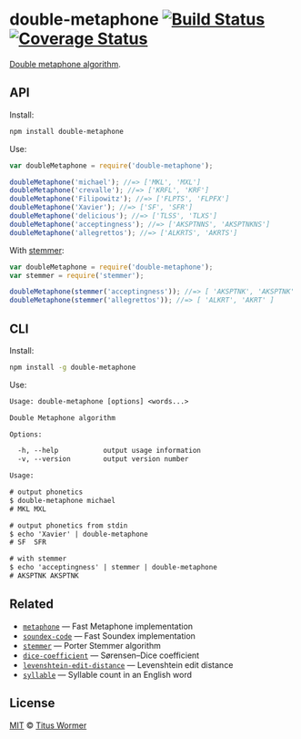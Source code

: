 # double-metaphone [![Build Status][travis-badge]][travis] [![Coverage Status][codecov-badge]][codecov]

[Double metaphone algorithm][source].

## API

Install:

```bash
npm install double-metaphone
```

Use:

```js
var doubleMetaphone = require('double-metaphone');

doubleMetaphone('michael'); //=> ['MKL', 'MXL']
doubleMetaphone('crevalle'); //=> ['KRFL', 'KRF']
doubleMetaphone('Filipowitz'); //=> ['FLPTS', 'FLPFX']
doubleMetaphone('Xavier'); //=> ['SF', 'SFR']
doubleMetaphone('delicious'); //=> ['TLSS', 'TLXS']
doubleMetaphone('acceptingness'); //=> ['AKSPTNNS', 'AKSPTNKNS']
doubleMetaphone('allegrettos'); //=> ['ALKRTS', 'AKRTS']
```

With [stemmer][]:

```js
var doubleMetaphone = require('double-metaphone');
var stemmer = require('stemmer');

doubleMetaphone(stemmer('acceptingness')); //=> [ 'AKSPTNK', 'AKSPTNK' ]
doubleMetaphone(stemmer('allegrettos')); //=> [ 'ALKRT', 'AKRT' ]
```

## CLI

Install:

```sh
npm install -g double-metaphone
```

Use:

```txt
Usage: double-metaphone [options] <words...>

Double Metaphone algorithm

Options:

  -h, --help           output usage information
  -v, --version        output version number

Usage:

# output phonetics
$ double-metaphone michael
# MKL MXL

# output phonetics from stdin
$ echo 'Xavier' | double-metaphone
# SF  SFR

# with stemmer
$ echo 'acceptingness' | stemmer | double-metaphone
# AKSPTNK AKSPTNK
```

## Related

*   [`metaphone`](https://github.com/words/metaphone)
    — Fast Metaphone implementation
*   [`soundex-code`](https://github.com/words/soundex-code)
    — Fast Soundex implementation
*   [`stemmer`](https://github.com/words/stemmer)
    — Porter Stemmer algorithm
*   [`dice-coefficient`](https://github.com/words/dice-coefficient)
    — Sørensen–Dice coefficient
*   [`levenshtein-edit-distance`](https://github.com/words/levenshtein-edit-distance)
    — Levenshtein edit distance
*   [`syllable`](https://github.com/words/syllable)
    — Syllable count in an English word

## License

[MIT][license] © [Titus Wormer][author]

<!-- Definitions -->

[travis-badge]: https://img.shields.io/travis/words/double-metaphone.svg

[travis]: https://travis-ci.org/words/double-metaphone

[codecov-badge]: https://img.shields.io/codecov/c/github/words/double-metaphone.svg

[codecov]: https://codecov.io/github/words/double-metaphone

[license]: license

[author]: http://wooorm.com

[source]: http://en.wikipedia.org/wiki/metaphone

[stemmer]: https://github.com/words/stemmer
